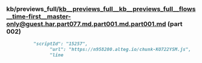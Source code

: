 ### kb/previews_full/kb__previews_full__kb__previews_full__flows__time-first__master-only@guest.har.part077.md.part001.md.part001.md (part 002)

```md
          "scriptId": "15257",
                "url": "https://n958200.alteg.io/chunk-KO722YSM.js",
                "line
```

```
